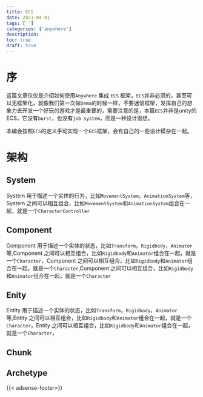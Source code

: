 ```yaml
---
title: ECS
date: 2023-04-01
tags: ['']
categories: ['anywhere']
description: 
toc: true
draft: true
---
```




# 序

这篇文章仅仅是介绍如何使用`Anywhere` 集成 `ECS` 框架，`ECS`并非必须的，甚至可以无框架化，就像我们第一次做`Demo`的时候一样，不要迷信框架，发挥自己的想象力去开发一个好玩的游戏才是最重要的，需要注意的是，本篇`ECS`并非是unity的ECS，它没有`burst`，也没有`job system`，而是一种设计思想。

本编会按照`ECS`的定义手动实现一个`ECS`框架，会有自己的一些设计糅杂在一起。



# 架构

## System

System 用于描述一个实体的行为，比如`MovementSystem`，`AnimationSystem`等，System 之间可以相互组合，比如`MovementSystem`和`AnimationSystem`组合在一起，就是一个`CharacterController`

## Component

Component 用于描述一个实体的状态，比如`Transform`，`Rigidbody`，`Animator`等,Component 之间可以相互组合，比如`Rigidbody`和`Animator`组合在一起，就是一个`Character`，Component 之间可以相互组合，比如`Rigidbody`和`Animator`组合在一起，就是一个`Character`,Component 之间可以相互组合，比如`Rigidbody`和`Animator`组合在一起，就是一个`Character`


## Enity

Entity 用于描述一个实体的状态，比如`Transform`，`Rigidbody`，`Animator`等,Entity 之间可以相互组合，比如`Rigidbody`和`Animator`组合在一起，就是一个`Character`，Entity 之间可以相互组合，比如`Rigidbody`和`Animator`组合在一起，就是一个`Character`，


## Chunk


## Archetype


{{< adsense-footer>}}
